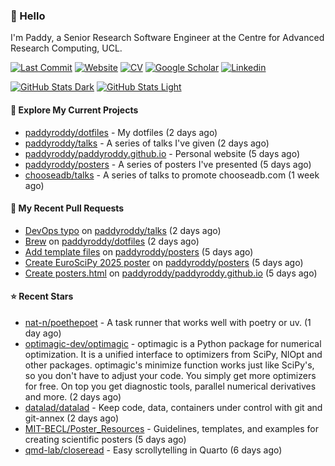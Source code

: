 ### 👋 Hello

I'm Paddy, a Senior Research Software Engineer at the Centre for Advanced
Research Computing, UCL.

[![Last Commit](https://img.shields.io/github/last-commit/paddyroddy/paddyroddy/main?label=updated)](https://github.com/paddyroddy)
[![Website](https://img.shields.io/badge/GitHub%20Pages-222?logo=githubpages&logoColor=fff&style=for-the-badge&style=flat)](https://paddyroddy.github.io)
[![CV](https://img.shields.io/badge/CV-PDF-pink.svg)](https://paddyroddy.github.io/cv)
[![Google Scholar](https://img.shields.io/badge/Google%20Scholar-4285F4?logo=googlescholar&logoColor=fff&style=for-the-badge&style=flat)](https://scholar.google.com/citations?user=OFigHUwAAAAJ)
[![Linkedin](https://img.shields.io/badge/LinkedIn-0A66C2?logo=linkedin&logoColor=fff&style=for-the-badge&style=flat)](https://www.linkedin.com/in/patrickjamesroddy)

[![GitHub Stats Dark](https://github-readme-stats-paddyroddy.vercel.app/api?username=paddyroddy&disable_animations=true&hide_border=true&hide_title=true&include_all_commits=true&rank_icon=github&show=prs_merged,reviews&show_icons=true&theme=tokyonight)](https://github.com/paddyroddy/paddyroddy#gh-dark-mode-only)
[![GitHub Stats Light](https://github-readme-stats-paddyroddy.vercel.app/api?username=paddyroddy&disable_animations=true&hide_border=true&hide_title=true&include_all_commits=true&rank_icon=github&show=prs_merged,reviews&show_icons=true&theme=default)](https://github.com/paddyroddy/paddyroddy#gh-light-mode-only)

#### 👷 Explore My Current Projects

- [paddyroddy/dotfiles](https://github.com/paddyroddy/dotfiles) - My dotfiles
  (2 days ago)
- [paddyroddy/talks](https://github.com/paddyroddy/talks) - A series of talks I&#39;ve given
  (2 days ago)
- [paddyroddy/paddyroddy.github.io](https://github.com/paddyroddy/paddyroddy.github.io) - Personal website
  (5 days ago)
- [paddyroddy/posters](https://github.com/paddyroddy/posters) - A series of posters I&#39;ve presented
  (5 days ago)
- [chooseadb/talks](https://github.com/chooseadb/talks) - A series of talks to promote chooseadb.com
  (1 week ago)

#### 🔨 My Recent Pull Requests

- [DevOps typo](https://github.com/paddyroddy/talks/pull/101) on [paddyroddy/talks](https://github.com/paddyroddy/talks)
  (2 days ago)
- [Brew](https://github.com/paddyroddy/dotfiles/pull/89) on [paddyroddy/dotfiles](https://github.com/paddyroddy/dotfiles)
  (2 days ago)
- [Add template files](https://github.com/paddyroddy/posters/pull/4) on [paddyroddy/posters](https://github.com/paddyroddy/posters)
  (5 days ago)
- [Create EuroSciPy 2025 poster](https://github.com/paddyroddy/posters/pull/3) on [paddyroddy/posters](https://github.com/paddyroddy/posters)
  (5 days ago)
- [Create posters.html](https://github.com/paddyroddy/paddyroddy.github.io/pull/131) on [paddyroddy/paddyroddy.github.io](https://github.com/paddyroddy/paddyroddy.github.io)
  (5 days ago)

#### ⭐ Recent Stars

- [nat-n/poethepoet](https://github.com/nat-n/poethepoet) - A task runner that works well with poetry or uv.
  (1 day ago)
- [optimagic-dev/optimagic](https://github.com/optimagic-dev/optimagic) - optimagic is a Python package for numerical optimization. It is a unified interface to optimizers from SciPy, NlOpt and other packages.  optimagic&#39;s minimize function works just like SciPy&#39;s, so you don&#39;t have to adjust your code. You simply get more optimizers for free. On top you get diagnostic tools, parallel numerical derivatives and more.
  (2 days ago)
- [datalad/datalad](https://github.com/datalad/datalad) - Keep code, data, containers under control with git  and git-annex
  (2 days ago)
- [MIT-BECL/Poster_Resources](https://github.com/MIT-BECL/Poster_Resources) - Guidelines, templates, and examples for creating scientific posters
  (5 days ago)
- [qmd-lab/closeread](https://github.com/qmd-lab/closeread) - Easy scrollytelling in Quarto
  (6 days ago)
